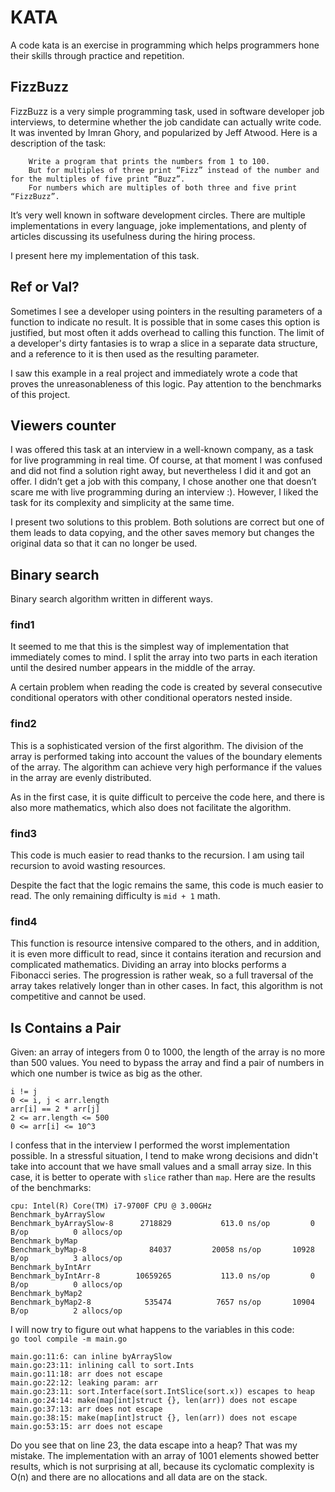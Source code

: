 # KATA
A code kata is an exercise in programming which helps programmers hone their skills through practice and repetition.

## FizzBuzz
FizzBuzz is a very simple programming task, used in software developer job interviews, to determine whether the job candidate can actually write code. It was invented by Imran Ghory, and popularized by Jeff Atwood. Here is a description of the task:
```ignorelang
    Write a program that prints the numbers from 1 to 100.
    But for multiples of three print “Fizz” instead of the number and for the multiples of five print “Buzz”.
    For numbers which are multiples of both three and five print “FizzBuzz”.
```
It’s very well known in software development circles. There are multiple implementations in every language, joke implementations, and plenty of articles discussing its usefulness during the hiring process.
  
I present here my implementation of this task.  

## Ref or Val?
Sometimes I see a developer using pointers in the resulting parameters of a function to indicate no result. It is possible that in some cases this option is justified, but most often it adds overhead to calling this function. The limit of a developer's dirty fantasies is to wrap a slice in a separate data structure, and a reference to it is then used as the resulting parameter.
  
I saw this example in a real project and immediately wrote a code that proves the unreasonableness of this logic.
Pay attention to the benchmarks of this project.

## Viewers counter
I was offered this task at an interview in a well-known company, as a task for live programming in real time.
Of course, at that moment I was confused and did not find a solution right away, but nevertheless I did it and got an offer.
I didn’t get a job with this company, I chose another one that doesn’t scare me with live programming during an interview :).
However, I liked the task for its complexity and simplicity at the same time.

I present two solutions to this problem. Both solutions are correct but one of them leads to data copying, and the other saves memory but changes the original data so that it can no longer be used.

## Binary search
Binary search algorithm written in different ways.
### find1
It seemed to me that this is the simplest way of implementation that immediately comes to mind.
I split the array into two parts in each iteration until the desired number appears in the middle of the array.

A certain problem when reading the code is created by several consecutive conditional operators with other conditional operators nested inside.
### find2
This is a sophisticated version of the first algorithm.
The division of the array is performed taking into account the values of the boundary elements of the array.
The algorithm can achieve very high performance if the values in the array are evenly distributed.

As in the first case, it is quite difficult to perceive the code here, and there is also more mathematics, which also does not facilitate the algorithm.
### find3
This code is much easier to read thanks to the recursion.
I am using tail recursion to avoid wasting resources.

Despite the fact that the logic remains the same, this code is much easier to read.
The only remaining difficulty is `mid + 1` math.
### find4
This function is resource intensive compared to the others, and in addition, it is even more difficult to read, since it contains iteration and recursion and complicated mathematics.
Dividing an array into blocks performs a Fibonacci series.
The progression is rather weak, so a full traversal of the array takes relatively longer than in other cases.
In fact, this algorithm is not competitive and cannot be used.

## Is Contains a Pair
Given: an array of integers from 0 to 1000, the length of the array is no more than 500 values.
You need to bypass the array and find a pair of numbers in which one number is twice as big as the other.

```
i != j
0 <= i, j < arr.length
arr[i] == 2 * arr[j]
2 <= arr.length <= 500
0 <= arr[i] <= 10^3
```
I confess that in the interview I performed the worst implementation possible.
In a stressful situation, I tend to make wrong decisions and didn't take into account that we have small values and a small array size.
In this case, it is better to operate with `slice` rather than `map`. Here are the results of the benchmarks:

```
cpu: Intel(R) Core(TM) i7-9700F CPU @ 3.00GHz
Benchmark_byArraySlow
Benchmark_byArraySlow-8   	 2718829	       613.0 ns/op	       0 B/op	       0 allocs/op
Benchmark_byMap
Benchmark_byMap-8         	   84037	     20058 ns/op	   10928 B/op	       3 allocs/op
Benchmark_byIntArr
Benchmark_byIntArr-8      	10659265	       113.0 ns/op	       0 B/op	       0 allocs/op
Benchmark_byMap2
Benchmark_byMap2-8        	  535474	      7657 ns/op	   10904 B/op	       2 allocs/op
```
I will now try to figure out what happens to the variables in this code:  
`go tool compile -m main.go`

```
main.go:11:6: can inline byArraySlow
main.go:23:11: inlining call to sort.Ints
main.go:11:18: arr does not escape
main.go:22:12: leaking param: arr
main.go:23:11: sort.Interface(sort.IntSlice(sort.x)) escapes to heap
main.go:24:14: make(map[int]struct {}, len(arr)) does not escape
main.go:37:13: arr does not escape
main.go:38:15: make(map[int]struct {}, len(arr)) does not escape
main.go:53:15: arr does not escape
```

Do you see that on line 23, the data escape into a heap? That was my mistake.
The implementation with an array of 1001 elements showed better results, which is not surprising at all,
because its cyclomatic complexity is O(n) and there are no allocations and all data are on the stack.